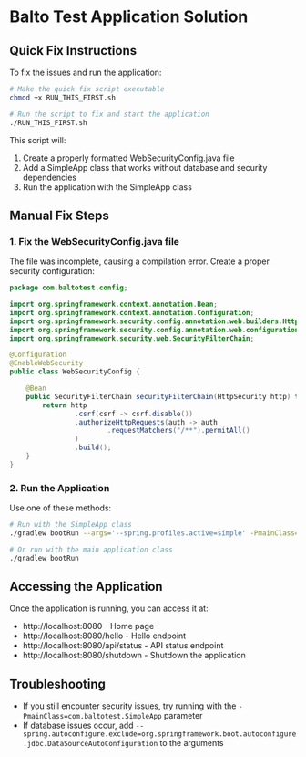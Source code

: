 # Balto Test Application Solution

## Quick Fix Instructions

To fix the issues and run the application:

```bash
# Make the quick fix script executable
chmod +x RUN_THIS_FIRST.sh

# Run the script to fix and start the application
./RUN_THIS_FIRST.sh
```

This script will:
1. Create a properly formatted WebSecurityConfig.java file
2. Add a SimpleApp class that works without database and security dependencies
3. Run the application with the SimpleApp class

## Manual Fix Steps

### 1. Fix the WebSecurityConfig.java file

The file was incomplete, causing a compilation error. Create a proper security configuration:

```java
package com.baltotest.config;

import org.springframework.context.annotation.Bean;
import org.springframework.context.annotation.Configuration;
import org.springframework.security.config.annotation.web.builders.HttpSecurity;
import org.springframework.security.config.annotation.web.configuration.EnableWebSecurity;
import org.springframework.security.web.SecurityFilterChain;

@Configuration
@EnableWebSecurity
public class WebSecurityConfig {

    @Bean
    public SecurityFilterChain securityFilterChain(HttpSecurity http) throws Exception {
        return http
                .csrf(csrf -> csrf.disable())
                .authorizeHttpRequests(auth -> auth
                        .requestMatchers("/**").permitAll()
                )
                .build();
    }
}
```

### 2. Run the Application

Use one of these methods:

```bash
# Run with the SimpleApp class
./gradlew bootRun --args='--spring.profiles.active=simple' -PmainClass=com.baltotest.SimpleApp

# Or run with the main application class
./gradlew bootRun
```

## Accessing the Application

Once the application is running, you can access it at:

- http://localhost:8080 - Home page
- http://localhost:8080/hello - Hello endpoint
- http://localhost:8080/api/status - API status endpoint
- http://localhost:8080/shutdown - Shutdown the application

## Troubleshooting

- If you still encounter security issues, try running with the `-PmainClass=com.baltotest.SimpleApp` parameter
- If database issues occur, add `--spring.autoconfigure.exclude=org.springframework.boot.autoconfigure.jdbc.DataSourceAutoConfiguration` to the arguments
